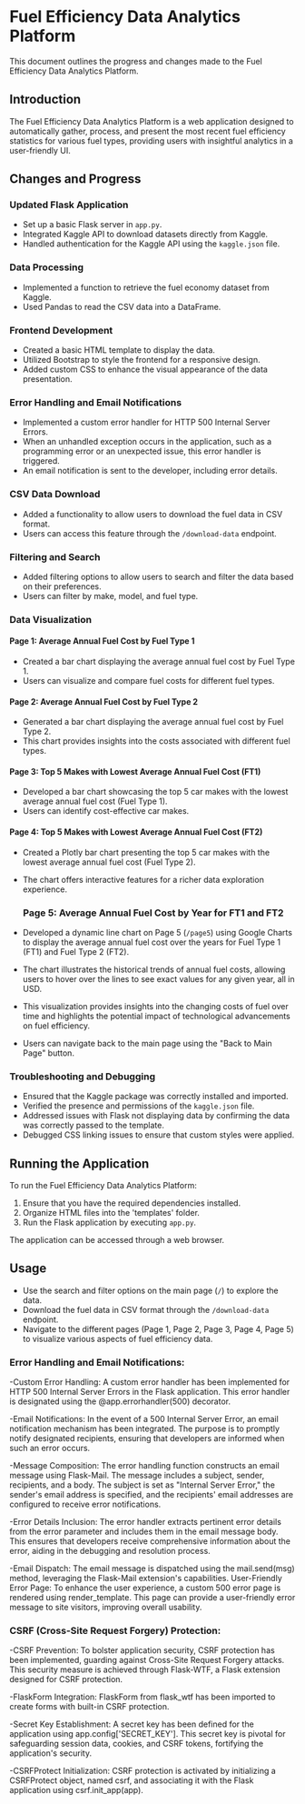 # Fuel Efficiency Data Analytics Platform

This document outlines the progress and changes made to the Fuel Efficiency Data Analytics Platform.

## Introduction

The Fuel Efficiency Data Analytics Platform is a web application designed to automatically gather, process, and present the most recent fuel efficiency statistics for various fuel types, providing users with insightful analytics in a user-friendly UI.

## Changes and Progress

### Updated Flask Application

- Set up a basic Flask server in `app.py`.
- Integrated Kaggle API to download datasets directly from Kaggle.
- Handled authentication for the Kaggle API using the `kaggle.json` file.

### Data Processing

- Implemented a function to retrieve the fuel economy dataset from Kaggle.
- Used Pandas to read the CSV data into a DataFrame.

### Frontend Development

- Created a basic HTML template to display the data.
- Utilized Bootstrap to style the frontend for a responsive design.
- Added custom CSS to enhance the visual appearance of the data presentation.

### Error Handling and Email Notifications

- Implemented a custom error handler for HTTP 500 Internal Server Errors.
- When an unhandled exception occurs in the application, such as a programming error or an unexpected issue, this error handler is triggered.
- An email notification is sent to the developer, including error details.

### CSV Data Download

- Added a functionality to allow users to download the fuel data in CSV format.
- Users can access this feature through the `/download-data` endpoint.

### Filtering and Search

- Added filtering options to allow users to search and filter the data based on their preferences.
- Users can filter by make, model, and fuel type.

### Data Visualization

#### Page 1: Average Annual Fuel Cost by Fuel Type 1

- Created a bar chart displaying the average annual fuel cost by Fuel Type 1.
- Users can visualize and compare fuel costs for different fuel types.

#### Page 2: Average Annual Fuel Cost by Fuel Type 2

- Generated a bar chart displaying the average annual fuel cost by Fuel Type 2.
- This chart provides insights into the costs associated with different fuel types.

#### Page 3: Top 5 Makes with Lowest Average Annual Fuel Cost (FT1)

- Developed a bar chart showcasing the top 5 car makes with the lowest average annual fuel cost (Fuel Type 1).
- Users can identify cost-effective car makes.

#### Page 4: Top 5 Makes with Lowest Average Annual Fuel Cost (FT2)

- Created a Plotly bar chart presenting the top 5 car makes with the lowest average annual fuel cost (Fuel Type 2).
- The chart offers interactive features for a richer data exploration experience.

  ### Page 5: Average Annual Fuel Cost by Year for FT1 and FT2

- Developed a dynamic line chart on Page 5 (`/page5`) using Google Charts to display the average annual fuel cost over the years for Fuel Type 1 (FT1) and Fuel Type 2 (FT2).
- The chart illustrates the historical trends of annual fuel costs, allowing users to hover over the lines to see exact values for any given year, all in USD.
- This visualization provides insights into the changing costs of fuel over time and highlights the potential impact of technological advancements on fuel efficiency.
- Users can navigate back to the main page using the "Back to Main Page" button.

### Troubleshooting and Debugging

- Ensured that the Kaggle package was correctly installed and imported.
- Verified the presence and permissions of the `kaggle.json` file.
- Addressed issues with Flask not displaying data by confirming the data was correctly passed to the template.
- Debugged CSS linking issues to ensure that custom styles were applied.


## Running the Application

To run the Fuel Efficiency Data Analytics Platform:

1. Ensure that you have the required dependencies installed.
2. Organize HTML files into the 'templates' folder.
3. Run the Flask application by executing `app.py`.

The application can be accessed through a web browser.

## Usage

- Use the search and filter options on the main page (`/`) to explore the data.
- Download the fuel data in CSV format through the `/download-data` endpoint.
- Navigate to the different pages (Page 1, Page 2, Page 3, Page 4, Page 5) to visualize various aspects of fuel efficiency data.

### Error Handling and Email Notifications:

-Custom Error Handling: A custom error handler has been implemented for HTTP 500 Internal Server Errors in the Flask application. This error handler is designated using the @app.errorhandler(500) decorator.

-Email Notifications: In the event of a 500 Internal Server Error, an email notification mechanism has been integrated. The purpose is to promptly notify designated recipients, ensuring that developers are informed when such an error occurs.

-Message Composition: The error handling function constructs an email message using Flask-Mail. The message includes a subject, sender, recipients, and a body. The subject is set as "Internal Server Error," the sender's email address is specified, and the recipients' email addresses are configured to receive error notifications.

-Error Details Inclusion: The error handler extracts pertinent error details from the error parameter and includes them in the email message body. This ensures that developers receive comprehensive information about the error, aiding in the debugging and resolution process.

-Email Dispatch: The email message is dispatched using the mail.send(msg) method, leveraging the Flask-Mail extension's capabilities.
User-Friendly Error Page: To enhance the user experience, a custom 500 error page is rendered using render_template. This page can provide a user-friendly error message to site visitors, improving overall usability.


### CSRF (Cross-Site Request Forgery) Protection:
-CSRF Prevention: To bolster application security, CSRF protection has been implemented, guarding against Cross-Site Request Forgery attacks. This security measure is achieved through Flask-WTF, a Flask extension designed for CSRF protection.

-FlaskForm Integration: FlaskForm from flask_wtf has been imported to create forms with built-in CSRF protection.

-Secret Key Establishment: A secret key has been defined for the application using app.config['SECRET_KEY']. This secret key is pivotal for safeguarding session data, cookies, and CSRF tokens, fortifying the application's security.

-CSRFProtect Initialization: CSRF protection is activated by initializing a CSRFProtect object, named csrf, and associating it with the Flask application using csrf.init_app(app).



